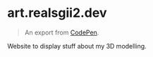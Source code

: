 # art.realsgii2.dev

> An export from [CodePen](https://codepen.io/SGII2/pen/GREmwrd).

Website to display stuff about my 3D modelling.